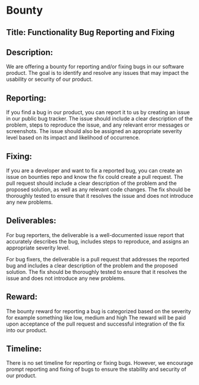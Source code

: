 # Bounty

## Title: Functionality Bug Reporting and Fixing

## Description:
We are offering a bounty for reporting and/or fixing bugs in our software product. The goal is to identify and resolve any issues that may impact the usability or security of our product.

## Reporting:
If you find a bug in our product, you can report it to us by creating an issue in our public bug tracker. The issue should include a clear description of the problem, steps to reproduce the issue, and any relevant error messages or screenshots. The issue should also be assigned an appropriate severity level based on its impact and likelihood of occurrence.

## Fixing:
If you are a developer and want to fix a reported bug, you can create an issue on bounties repo and know the fix could create a pull request. The pull request should include a clear description of the problem and the proposed solution, as well as any relevant code changes. The fix should be thoroughly tested to ensure that it resolves the issue and does not introduce any new problems.

## Deliverables:
For bug reporters, the deliverable is a well-documented issue report that accurately describes the bug, includes steps to reproduce, and assigns an appropriate severity level.

For bug fixers, the deliverable is a pull request that addresses the reported bug and includes a clear description of the problem and the proposed solution. The fix should be thoroughly tested to ensure that it resolves the issue and does not introduce any new problems.

## Reward:
The bounty reward for reporting a bug is categorized based on the severity for example something like low, medium and high
 The reward will be paid upon acceptance of the pull request and successful integration of the fix into our product.

## Timeline:
There is no set timeline for reporting or fixing bugs. However, we encourage prompt reporting and fixing of bugs to ensure the stability and security of our product.






